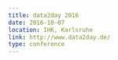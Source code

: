 ```yaml
---
title: data2day 2016
date: 2016-10-07
location: IHK, Karlsruhe
link: http://www.data2day.de/
type: conference
---
```

